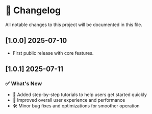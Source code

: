 # 📌 Changelog

All notable changes to this project will be documented in this file.

## [1.0.0]  2025-07-10

- First public release with core features.

## [1.0.1]  2025-07-11

### ✅ What's New
- 📘 Added step-by-step tutorials to help users get started quickly
- 🚀 Improved overall user experience and performance
- 🛠️ Minor bug fixes and optimizations for smoother operation